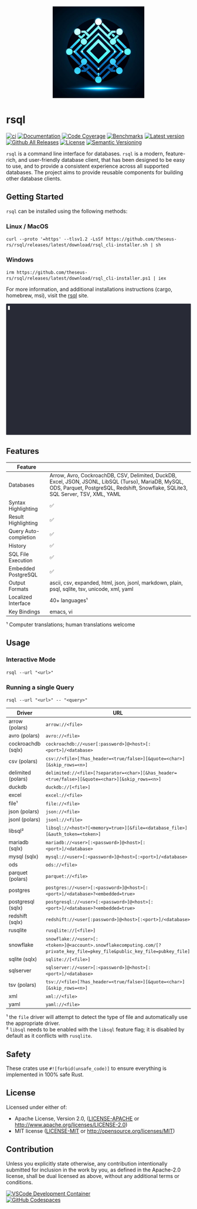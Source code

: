 <p align="center"><img width="250" height="250" src="rsql_cli/resources/rsql.png"></p>

# rsql

[![ci](https://github.com/theseus-rs/rsql/actions/workflows/ci.yml/badge.svg?branch=main)](https://github.com/theseus-rs/rsql/actions/workflows/ci.yml)
[![Documentation](https://docs.rs/rsql_core/badge.svg)](https://docs.rs/rsql_core)
[![Code Coverage](https://codecov.io/gh/theseus-rs/rsql/branch/main/graph/badge.svg)](https://codecov.io/gh/theseus-rs/rsql)
[![Benchmarks](https://img.shields.io/badge/%F0%9F%90%B0_bencher-enabled-6ec241)](https://bencher.dev/perf/theseus-rs-rsql)
[![Latest version](https://img.shields.io/crates/v/rsql_cli.svg)](https://crates.io/crates/rsql_cli)
[![Github All Releases](https://img.shields.io/github/downloads/theseus-rs/rsql/total.svg)](https://theseus-rs.github.io/rsql/rsql_cli/)
[![License](https://img.shields.io/crates/l/rsql_cli)](https://github.com/theseus-rs/rsql_cli#license)
[![Semantic Versioning](https://img.shields.io/badge/%E2%9A%99%EF%B8%8F_SemVer-2.0.0-blue)](https://semver.org/spec/v2.0.0.html)

`rsql` is a command line interface for databases.  `rsql` is a modern, feature-rich, and user-friendly database client,
that has been designed to be easy to use, and to provide a consistent experience across all supported databases. The
project aims to provide reusable components for building other database clients.

## Getting Started

`rsql` can be installed using the following methods:

### Linux / MacOS

```shell
curl --proto '=https' --tlsv1.2 -LsSf https://github.com/theseus-rs/rsql/releases/latest/download/rsql_cli-installer.sh | sh
```

### Windows

```shell
irm https://github.com/theseus-rs/rsql/releases/latest/download/rsql_cli-installer.ps1 | iex
```

For more information, and additional installations instructions (cargo, homebrew, msi),
visit the [rsql](https://theseus-rs.github.io/rsql/rsql_cli/) site.

![](./rsql_cli/resources/demo.gif)

## Features

| Feature               |                                                                                                                                                                                          |
|-----------------------|------------------------------------------------------------------------------------------------------------------------------------------------------------------------------------------|
| Databases             | Arrow, Avro, CockroachDB, CSV, Delimited, DuckDB, Excel, JSON, JSONL, LibSQL (Turso), MariaDB, MySQL, ODS, Parquet, PostgreSQL, Redshift, Snowflake, SQLite3, SQL Server, TSV, XML, YAML |
| Syntax Highlighting   | ✅                                                                                                                                                                                        |
| Result Highlighting   | ✅                                                                                                                                                                                        |
| Query Auto-completion | ✅                                                                                                                                                                                        |
| History               | ✅                                                                                                                                                                                        |
| SQL File Execution    | ✅                                                                                                                                                                                        |
| Embedded PostgreSQL   | ✅                                                                                                                                                                                        |
| Output Formats        | ascii, csv, expanded, html, json, jsonl, markdown, plain, psql, sqlite, tsv, unicode, xml, yaml                                                                                          |
| Localized Interface   | 40+ languages¹                                                                                                                                                                           |
| Key Bindings          | emacs, vi                                                                                                                                                                                |

¹ Computer translations; human translations welcome

## Usage

### Interactive Mode

```shell
rsql --url "<url>"
```

### Running a single Query

```shell
rsql --url "<url>" -- "<query>"
```

| Driver             | URL                                                                                                                       |
|--------------------|---------------------------------------------------------------------------------------------------------------------------|
| arrow (polars)     | `arrow://<file>`                                                                                                          |
| avro (polars)      | `avro://<file>`                                                                                                           |
| cockroachdb (sqlx) | `cockroachdb://<user[:password>]@<host>[:<port>]/<database>`                                                              |
| csv (polars)       | `csv://<file>[?has_header=<true/false>][&quote=<char>][&skip_rows=<n>]`                                                   |
| delimited (polars) | `delimited://<file>[?separator=<char>][&has_header=<true/false>][&quote=<char>][&skip_rows=<n>]`                          |
| duckdb             | `duckdb://[<file>]`                                                                                                       |
| excel              | `excel://<file>`                                                                                                          |
| file¹              | `file://<file>`                                                                                                           |
| json (polars)      | `json://<file>`                                                                                                           |
| jsonl (polars)     | `jsonl://<file>`                                                                                                          |
| libsql²            | `libsql://<host>?[<memory=true>][&file=<database_file>][&auth_token=<token>]`                                             |
| mariadb (sqlx)     | `mariadb://<user>[:<password>]@<host>[:<port>]/<database>`                                                                |
| mysql (sqlx)       | `mysql://<user>[:<password>]@<host>[:<port>]/<database>`                                                                  |
| ods                | `ods://<file>`                                                                                                            |
| parquet (polars)   | `parquet://<file>`                                                                                                        |
| postgres           | `postgres://<user>[:<password>]@<host>[:<port>]/<database>?<embedded=true>`                                               |
| postgresql (sqlx)  | `postgresql://<user>[:<password>]@<host>[:<port>]/<database>?<embedded=true>`                                             |
| redshift (sqlx)    | `redshift://<user[:password>]@<host>[:<port>]/<database>`                                                                 |
| rusqlite           | `rusqlite://[<file>]`                                                                                                     |
| snowflake          | `snowflake://<user>[:<token>]@<account>.snowflakecomputing.com/[?private_key_file=pkey_file&public_key_file=pubkey_file]` |
| sqlite (sqlx)      | `sqlite://[<file>]`                                                                                                       |
| sqlserver          | `sqlserver://<user>[:<password>]@<host>[:<port>]/<database>`                                                              |
| tsv (polars)       | `tsv://<file>[?has_header=<true/false>][&quote=<char>][&skip_rows=<n>]`                                                   |
| xml                | `xml://<file>`                                                                                                            |
| yaml               | `yaml://<file>`                                                                                                           |

¹ the `file` driver will attempt to detect the type of file and automatically use the appropriate driver.  
² `libsql` needs to be enabled with the `libsql` feature flag; it is disabled by default as it conflicts
with `rusqlite`.

## Safety

These crates use `#![forbid(unsafe_code)]` to ensure everything is implemented in 100% safe Rust.

## License

Licensed under either of:

- Apache License, Version 2.0, ([LICENSE-APACHE](LICENSE-APACHE) or <http://www.apache.org/licenses/LICENSE-2.0>)
- MIT license ([LICENSE-MIT](LICENSE-MIT) or <http://opensource.org/licenses/MIT>)

## Contribution

Unless you explicitly state otherwise, any contribution intentionally submitted
for inclusion in the work by you, as defined in the Apache-2.0 license, shall be dual licensed as above, without any
additional terms or conditions.

<a href="https://vscode.dev/redirect?url=vscode://ms-vscode-remote.remote-containers/cloneInVolume?url=https://github.com/theseus-rs/rsql">
<img
  src="https://img.shields.io/static/v1?label=VSCode%20Development%20Container&logo=visualstudiocode&message=Open&color=orange"
  alt="VSCode Development Container"
/>
</a>
<br/>
<a href="https://github.dev/theseus-rs/rsql">
<img
  src="https://img.shields.io/static/v1?label=GitHub%20Codespaces&logo=github&message=Open&color=orange"
  alt="GitHub Codespaces"
/>
</a>
